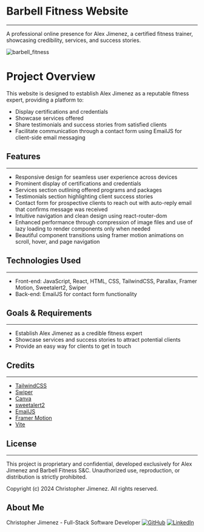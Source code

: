 # Barbell Fitness Website
--------------------------
A professional online presence for Alex Jimenez, a certified fitness trainer, showcasing credibility, services, and success stories.

![barbell_fitness](https://github.com/user-attachments/assets/a7c743f7-95f7-4d70-ad22-82a4c5b79763)

# Project Overview
This website is designed to establish Alex Jimenez as a reputable fitness expert, providing a platform to:
* Display certifications and credentials
* Showcase services offered
* Share testimonials and success stories from satisfied clients
* Facilitate communication through a contact form using EmailJS for client-side email messaging

## Features
------------
* Responsive design for seamless user experience across devices
* Prominent display of certifications and credentials
* Services section outlining offered programs and packages
* Testimonials section highlighting client success stories
* Contact form for prospective clients to reach out with auto-reply email that confirms message was received
* Intuitive navigation and clean design using react-router-dom
* Enhanced performance through compression of image files and use of lazy loading to render components only when needed
* Beautiful component transitions using framer motion animations on scroll, hover, and page navigation

## Technologies Used
---------------------
* Front-end: JavaScript, React, HTML, CSS, TailwindCSS, Parallax, Framer Motion, Sweetalert2, Swiper
* Back-end: EmailJS for contact form functionality

## Goals & Requirements
------------------------
* Establish Alex Jimenez as a credible fitness expert
* Showcase services and success stories to attract potential clients
* Provide an easy way for clients to get in touch

## Credits
-------------
* [TailwindCSS](https://tailwindcss.com/docs/installation)
* [Swiper](https://swiperjs.com/react)
* [Canva](https://www.canva.com/)
* [sweetalert2](https://sweetalert2.github.io/#examples)
* [EmailJS](https://www.emailjs.com/docs/)
* [Framer Motion](https://www.framer.com/motion/)
* [Vite](https://vitejs.dev/guide/)


## License
-----------
This project is proprietary and confidential, developed exclusively for Alex Jimenez and Barbell Fitness S&C. Unauthorized use, reproduction, or distribution is strictly prohibited.

Copyright (c) 2024 Christopher Jimenez. All rights reserved.

## About Me
Christopher Jimenez - Full-Stack Software Developer
[![GitHub](https://img.shields.io/badge/GitHub-100000?style=for-the-badge&logo=github&logoColor=white)](https://github.com/chrisjimenez10)
[![LinkedIn](https://img.shields.io/badge/LinkedIn-0077B5?style=for-the-badge&logo=linkedin&logoColor=white)](https://www.linkedin.com/in/christopherjimenez10/)

